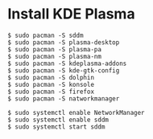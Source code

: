 # Install KDE Plasma
    $ sudo pacman -S sddm
    $ sudo pacman -S plasma-desktop
    $ sudo pacman -S plasma-pa
    $ sudo pacman -S plasma-nm
    $ sudo pacman -S kdeplasma-addons
    $ sudo pacman -S kde-gtk-config
    $ sudo pacman -S dolphin
    $ sudo pacman -S konsole
    $ sudo pacman -S firefox
    $ sudo pacman -S natworkmanager

    $ sudo systemctl enable NetworkManager
    $ sudo systemctl enable sddm
    $ sudo systemctl start sddm
